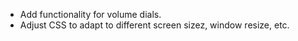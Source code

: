 - Add functionality for volume dials.
- Adjust CSS to adapt to different screen sizez, window resize, etc.
  